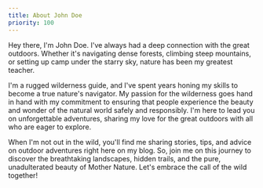 ```yaml
---
title: About John Doe
priority: 100
---
```


Hey there, I'm John Doe. I've always had a deep connection with the great outdoors. Whether it's navigating dense forests, climbing steep mountains, or setting up camp under the starry sky, nature has been my greatest teacher.

I'm a rugged wilderness guide, and I've spent years honing my skills to become a true nature's navigator. My passion for the wilderness goes hand in hand with my commitment to ensuring that people experience the beauty and wonder of the natural world safely and responsibly. I'm here to lead you on unforgettable adventures, sharing my love for the great outdoors with all who are eager to explore.

When I'm not out in the wild, you'll find me sharing stories, tips, and advice on outdoor adventures right here on my blog. So, join me on this journey to discover the breathtaking landscapes, hidden trails, and the pure, unadulterated beauty of Mother Nature. Let's embrace the call of the wild together!
